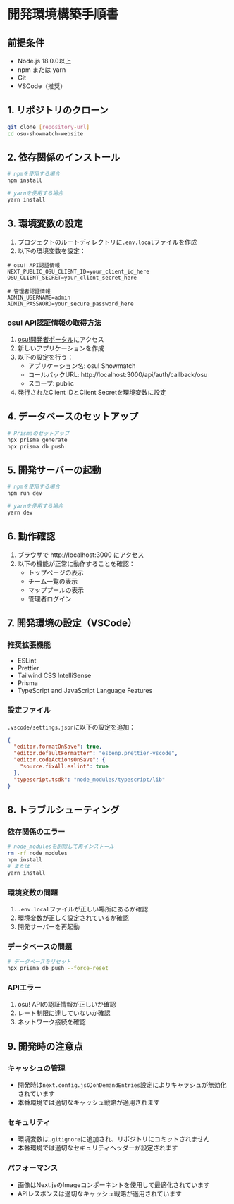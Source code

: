 # 開発環境構築手順書

## 前提条件
- Node.js 18.0.0以上
- npm または yarn
- Git
- VSCode（推奨）

## 1. リポジトリのクローン
```bash
git clone [repository-url]
cd osu-showmatch-website
```

## 2. 依存関係のインストール
```bash
# npmを使用する場合
npm install

# yarnを使用する場合
yarn install
```

## 3. 環境変数の設定
1. プロジェクトのルートディレクトリに`.env.local`ファイルを作成
2. 以下の環境変数を設定：
```
# osu! API認証情報
NEXT_PUBLIC_OSU_CLIENT_ID=your_client_id_here
OSU_CLIENT_SECRET=your_client_secret_here

# 管理者認証情報
ADMIN_USERNAME=admin
ADMIN_PASSWORD=your_secure_password_here
```

### osu! API認証情報の取得方法
1. [osu!開発者ポータル](https://osu.ppy.sh/home/account/edit#oauth)にアクセス
2. 新しいアプリケーションを作成
3. 以下の設定を行う：
   - アプリケーション名: osu! Showmatch
   - コールバックURL: http://localhost:3000/api/auth/callback/osu
   - スコープ: public
4. 発行されたClient IDとClient Secretを環境変数に設定

## 4. データベースのセットアップ
```bash
# Prismaのセットアップ
npx prisma generate
npx prisma db push
```

## 5. 開発サーバーの起動
```bash
# npmを使用する場合
npm run dev

# yarnを使用する場合
yarn dev
```

## 6. 動作確認
1. ブラウザで http://localhost:3000 にアクセス
2. 以下の機能が正常に動作することを確認：
   - トップページの表示
   - チーム一覧の表示
   - マッププールの表示
   - 管理者ログイン

## 7. 開発環境の設定（VSCode）

### 推奨拡張機能
- ESLint
- Prettier
- Tailwind CSS IntelliSense
- Prisma
- TypeScript and JavaScript Language Features

### 設定ファイル
`.vscode/settings.json`に以下の設定を追加：
```json
{
  "editor.formatOnSave": true,
  "editor.defaultFormatter": "esbenp.prettier-vscode",
  "editor.codeActionsOnSave": {
    "source.fixAll.eslint": true
  },
  "typescript.tsdk": "node_modules/typescript/lib"
}
```

## 8. トラブルシューティング

### 依存関係のエラー
```bash
# node_modulesを削除して再インストール
rm -rf node_modules
npm install
# または
yarn install
```

### 環境変数の問題
1. `.env.local`ファイルが正しい場所にあるか確認
2. 環境変数が正しく設定されているか確認
3. 開発サーバーを再起動

### データベースの問題
```bash
# データベースをリセット
npx prisma db push --force-reset
```

### APIエラー
1. osu! APIの認証情報が正しいか確認
2. レート制限に達していないか確認
3. ネットワーク接続を確認

## 9. 開発時の注意点

### キャッシュの管理
- 開発時は`next.config.js`の`onDemandEntries`設定によりキャッシュが無効化されています
- 本番環境では適切なキャッシュ戦略が適用されます

### セキュリティ
- 環境変数は`.gitignore`に追加され、リポジトリにコミットされません
- 本番環境では適切なセキュリティヘッダーが設定されます

### パフォーマンス
- 画像はNext.jsのImageコンポーネントを使用して最適化されています
- APIレスポンスは適切なキャッシュ戦略が適用されています 